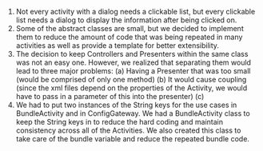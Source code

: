 
1. Not every activity with a dialog needs a clickable list, but every clickable list needs 
a dialog to display the information after being clicked on.
2. Some of the abstract classes are small, but we decided to implement them to reduce the amount
of code that was being repeated in many activities as well as provide a template for better
extensibility.
3. The decision to keep Controllers and Presenters within the same class was not an easy one. 
However, we realized that separating them would lead to three major problems:
    (a) Having a Presenter that was too small (would be comprised of only one method)
    (b) It would cause coupling (since the xml files depend on the properties of the Activity, we
    would have to pass in a parameter of this into the presenter)
    (c) 
4. We had to put two instances of the String keys for the use cases in BundleActivity and in 
ConfigGateway. We had a BundleActivity class to keep the String keys in to reduce the hard coding
and maintain consistency across all of the Activities. We also created this class to take care of 
the bundle variable and reduce the repeated bundle code.
